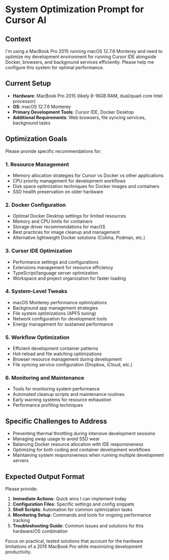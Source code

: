 # System Optimization Prompt for Cursor AI

## Context
I'm using a MacBook Pro 2015 running macOS 12.7.6 Monterey and need to optimize my development environment for running Cursor IDE alongside Docker, browsers, and background services efficiently. Please help me configure this system for optimal performance.

## Current Setup
- **Hardware**: MacBook Pro 2015 (likely 8-16GB RAM, dual/quad-core Intel processor)
- **OS**: macOS 12.7.6 Monterey
- **Primary Development Tools**: Cursor IDE, Docker Desktop
- **Additional Requirements**: Web browsers, file syncing services, background tasks

## Optimization Goals
Please provide specific recommendations for:

### 1. Resource Management
- Memory allocation strategies for Cursor vs Docker vs other applications
- CPU priority management for development workflows
- Disk space optimization techniques for Docker images and containers
- SSD health preservation on older hardware

### 2. Docker Configuration
- Optimal Docker Desktop settings for limited resources
- Memory and CPU limits for containers
- Storage driver recommendations for macOS
- Best practices for image cleanup and management
- Alternative lightweight Docker solutions (Colima, Podman, etc.)

### 3. Cursor IDE Optimization
- Performance settings and configurations
- Extensions management for resource efficiency
- TypeScript/language server optimization
- Workspace and project organization for faster loading

### 4. System-Level Tweaks
- macOS Monterey performance optimizations
- Background app management strategies
- File system optimizations (APFS tuning)
- Network configuration for development tools
- Energy management for sustained performance

### 5. Workflow Optimization
- Efficient development container patterns
- Hot-reload and file watching optimizations
- Browser resource management during development
- File syncing service configuration (Dropbox, iCloud, etc.)

### 6. Monitoring and Maintenance
- Tools for monitoring system performance
- Automated cleanup scripts and maintenance routines
- Early warning systems for resource exhaustion
- Performance profiling techniques

## Specific Challenges to Address
- Preventing thermal throttling during intensive development sessions
- Managing swap usage to avoid SSD wear
- Balancing Docker resource allocation with IDE responsiveness
- Optimizing for both coding and container development workflows
- Maintaining system responsiveness when running multiple development servers

## Expected Output Format
Please provide:
1. **Immediate Actions**: Quick wins I can implement today
2. **Configuration Files**: Specific settings and config snippets
3. **Shell Scripts**: Automation for common optimization tasks
4. **Monitoring Setup**: Commands and tools for ongoing performance tracking
5. **Troubleshooting Guide**: Common issues and solutions for this hardware/OS combination

Focus on practical, tested solutions that account for the hardware limitations of a 2015 MacBook Pro while maximizing development productivity.